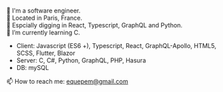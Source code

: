 
🙋‍ I'm a software engineer.  
📍 Located in Paris, France.  
💛 Espcially digging in React, Typescript, GraphQL and Python.
\
🌱 I’m currently learning C.       


 
* Client: Javascript (ES6 +), Typescript, React, GraphQL-Apollo, HTML5, SCSS, Flutter, Blazor
* Server: C, C#, Python, GraphQL, PHP, Hasura
* DB: mySQL




📫 How to reach me: equepem@gmail.com

<!--
**SumiSeo/SumiSeo** is a ✨ _special_ ✨ repository because its `README.md` (this file) appears on your GitHub profile.

Here are some ideas to get you started:

- 🔭 I’m currently working on ...
- 🌱 I’m currently learning ...
- 👯 I’m looking to collaborate on ...
- 🤔 I’m looking for help with ...
- 💬 Ask me about ...
- 📫 How to reach me: ...
- 😄 Pronouns: ...
- ⚡ Fun fact: ...
-->
